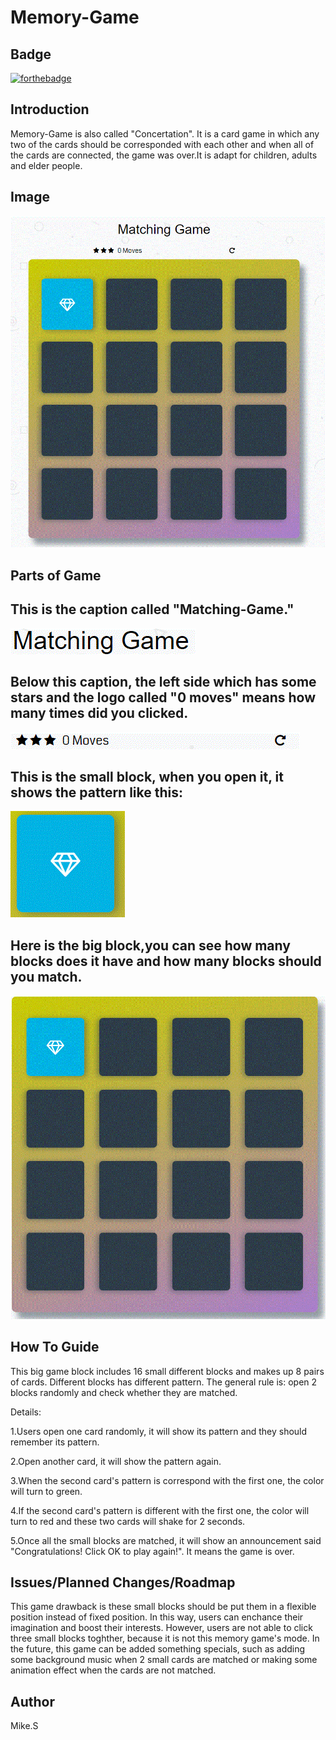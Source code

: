 # Memory-Game

## Badge

[![forthebadge](https://forthebadge.com/images/badges/made-with-javascript.svg)](https://forthebadge.com)


## Introduction

Memory-Game is also called "Concertation". It is a card game in which any two of the cards should be corresponded with each other and when 
all of the cards are connected, the game was over.It is adapt for children, adults and elder people.

## Image

![Image of Memory-Game](https://github.com/shlll/Memory-Game/blob/master/overview.GIF?raw=true)

## Parts of Game


## This is the caption called "Matching-Game."


![Image-name](https://github.com/shlll/Memory-Game/blob/master/title.GIF?raw=true)

## Below this caption, the left side which has some stars and the logo called "0 moves" means how many times did you clicked.

![Image-name](https://github.com/shlll/Memory-Game/blob/master/head.GIF?raw=true)


## This is the small block, when you open it, it shows the pattern like this:

![Image-name](https://github.com/shlll/Memory-Game/blob/master/small%20block.GIF?raw=true)


## Here is the big block,you can see how many blocks does it have and how many blocks should you match.

![Image-name](https://github.com/shlll/Memory-Game/blob/master/big%20block.GIF?raw=true)


## How To Guide


This big game block includes 16 small different blocks and makes up 8 pairs of cards. Different blocks has different pattern. The general rule is: open 2 blocks randomly and check whether they are matched.

Details:

1.Users open one card randomly, it will show its pattern and they should remember its pattern.

2.Open another card, it will show the pattern again.

3.When the second card's pattern is correspond with the first one, the color will turn to green.

4.If the second card's pattern is different with the first one, the color will turn to red and these two cards will shake for 2 seconds.

5.Once all the small blocks are matched, it will show an announcement said "Congratulations! Click OK to play again!". It means the game is over.

## Issues/Planned Changes/Roadmap

 This game drawback is these small blocks should be put them in a flexible position instead of fixed position. In this way, users can enchance their imagination and boost their interests. However, users are not able to click three small blocks toghther, because it is not this memory game's mode. In the future, this game can be added something specials, such as adding some background music when 2 small cards are matched or making some animation effect when the cards are not matched.
 
 
 ## Author
 
 Mike.S
 

